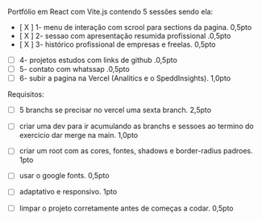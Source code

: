 Portfólio em React com Vite.js contendo 5 sessões sendo ela:

- [ X ] 1- menu de interação com scrool para sections da pagina. 0,5pto
- [ X ] 2- sessao com apresentação resumida profissional .0,5pto
- [ X ] 3- histórico profissional de empresas e freelas. 0,5pto
- [ ] 4- projetos estudos com links de github .0,5pto
- [ ] 5- contato com whatssap .0,5pto
- [ ] 6- subir a pagina na Vercel (Analitics e o SpeddInsights). 1,0pto

Requisitos:

- [ ] 5 branchs se precisar no vercel uma sexta branch. 2,5pto
	        
- [ ] criar uma dev para ir acumulando as branchs e sessoes ao termino do exercicio dar merge na main. 1,0pto
	        
- [ ] criar um root com as cores, fontes, shadows e border-radius padroes. 1pto
    
- [ ] usar o google fonts. 0,5pto
	        
- [ ] adaptativo e responsivo. 1pto
    
- [ ] limpar o projeto corretamente antes de começas a codar. 0,5pto 
